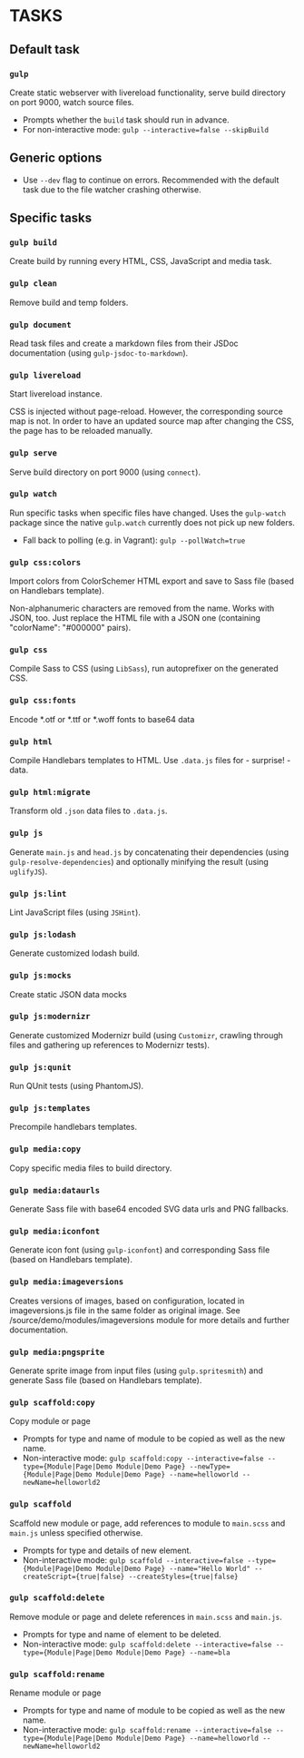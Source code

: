# TASKS

## Default task

### `gulp`
Create static webserver with livereload functionality, serve build directory on port 9000, watch source files.

* Prompts whether the `build` task should run in advance.
* For non-interactive mode: `gulp --interactive=false --skipBuild`

## Generic options

* Use `--dev` flag to continue on errors. Recommended with the default task due to the file watcher crashing otherwise.

## Specific tasks

### `gulp build`
Create build by running every HTML, CSS, JavaScript and media task.

### `gulp clean`
Remove build and temp folders.

### `gulp document`
Read task files and create a markdown files from their JSDoc documentation (using `gulp-jsdoc-to-markdown`).

### `gulp livereload`
Start livereload instance.

CSS is injected without page-reload. However, the corresponding source map is not.
In order to have an updated source map after changing the CSS, the page has to be reloaded manually.

### `gulp serve`
Serve build directory on port 9000 (using `connect`).

### `gulp watch`
Run specific tasks when specific files have changed. Uses the `gulp-watch` package since the native `gulp.watch` currently does not pick up new folders.

* Fall back to polling (e.g. in Vagrant): `gulp --pollWatch=true`

### `gulp css:colors`
Import colors from ColorSchemer HTML export and save to Sass file (based on Handlebars template).

Non-alphanumeric characters are removed from the name.
Works with JSON, too. Just replace the HTML file with a JSON one (containing "colorName": "#000000" pairs).

### `gulp css`
Compile Sass to CSS (using `LibSass`), run autoprefixer on the generated CSS.

### `gulp css:fonts`
Encode *.otf or *.ttf or *.woff fonts to base64 data

### `gulp html`
Compile Handlebars templates to HTML. Use `.data.js` files for - surprise! - data.

### `gulp html:migrate`
Transform old `.json` data files to `.data.js`.

### `gulp js`
Generate `main.js` and `head.js` by concatenating their dependencies (using `gulp-resolve-dependencies`) and optionally minifying the result (using `uglifyJS`).

### `gulp js:lint`
Lint JavaScript files (using `JSHint`).

### `gulp js:lodash`
Generate customized lodash build.

### `gulp js:mocks`
Create static JSON data mocks

### `gulp js:modernizr`
Generate customized Modernizr build (using `Customizr`, crawling through files and gathering up references to Modernizr tests).

### `gulp js:qunit`
Run QUnit tests (using PhantomJS).

### `gulp js:templates`
Precompile handlebars templates.

### `gulp media:copy`
Copy specific media files to build directory.

### `gulp media:dataurls`
Generate Sass file with base64 encoded SVG data urls and PNG fallbacks.

### `gulp media:iconfont`
Generate icon font (using `gulp-iconfont`) and corresponding Sass file (based on Handlebars template).

### `gulp media:imageversions`
Creates versions of images, based on configuration, located in imageversions.js file in the same folder as original image. See /source/demo/modules/imageversions module for more details and further documentation.

### `gulp media:pngsprite`
Generate sprite image from input files (using `gulp.spritesmith`) and generate Sass file (based on Handlebars template).

### `gulp scaffold:copy`
Copy module or page

* Prompts for type and name of module to be copied as well as the new name.
* Non-interactive mode: `gulp scaffold:copy --interactive=false --type={Module|Page|Demo Module|Demo Page} --newType={Module|Page|Demo Module|Demo Page} --name=helloworld --newName=helloworld2`

### `gulp scaffold`
Scaffold new module or page, add references to module to `main.scss` and `main.js` unless specified otherwise.

* Prompts for type and details of new element.
* Non-interactive mode: `gulp scaffold --interactive=false --type={Module|Page|Demo Module|Demo Page} --name="Hello World" --createScript={true|false} --createStyles={true|false}`

### `gulp scaffold:delete`
Remove module or page and delete references in `main.scss` and `main.js`.

* Prompts for type and name of element to be deleted.
* Non-interactive mode: `gulp scaffold:delete --interactive=false --type={Module|Page|Demo Module|Demo Page} --name=bla`

### `gulp scaffold:rename`
Rename module or page

* Prompts for type and name of module to be copied as well as the new name.
* Non-interactive mode: `gulp scaffold:rename --interactive=false --type={Module|Page|Demo Module|Demo Page} --name=helloworld --newName=helloworld2`

